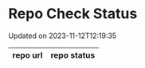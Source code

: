# Repo Check Status

Updated on 2023-11-12T12:19:35

| repo url | repo status |
| -------- | -------- | 
